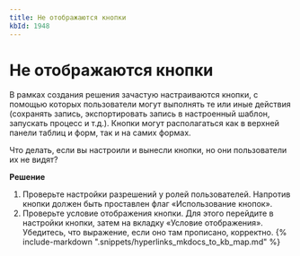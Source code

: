 ```yaml
---
title: Не отображаются кнопки
kbId: 1948
---
```


# Не отображаются кнопки

В рамках создания решения зачастую настраиваются кнопки, с помощью которых пользователи могут выполнять те или иные действия (сохранять запись, экспортировать запись в настроенный шаблон, запускать процесс и т.д.). Кнопки могут располагаться как в верхней панели таблиц и форм, так и на самих формах.

Что делать, если вы настроили и вынесли кнопки, но они пользователи их не видят?

**Решение**

1. Проверьте настройки разрешений у ролей пользователей. Напротив кнопки должен быть проставлен флаг «Использование кнопок».
2. Проверьте условие отображения кнопки. Для этого перейдите в настройки кнопки, затем на вкладку «Условие отображения». Убедитесь, что выражение, если оно там прописано, корректно.
{% include-markdown ".snippets/hyperlinks_mkdocs_to_kb_map.md" %}
